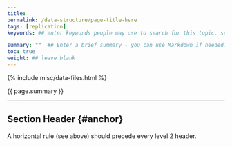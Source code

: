 ```yaml
---
title: 
permalink: /data-structure/page-title-here 
tags: [replication]
keywords: ## enter keywords people may use to search for this topic, separated by commas

summary: ""  ## Enter a brief summary - you can use Markdown if needed. A few sentences are fine - it'll also be the intro paragraph on the actual page.
toc: true
weight: ## leave blank
---
```

{% include misc/data-files.html %}

{{ page.summary }} 

---

## Section Header {#anchor}

A horizontal rule (see above) should precede every level 2 header.